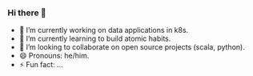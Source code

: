 ### Hi there 👋

- 🔭 I’m currently working on data applications in k8s.
- 🌱 I’m currently learning to build atomic habits.
- 👯 I’m looking to collaborate on open source projects (scala, python).
- 😄 Pronouns: he/him.
- ⚡ Fun fact: ...

<!--
**avikbesu/avikbesu** is a ✨ _special_ ✨ repository because its `README.md` (this file) appears on your GitHub profile.

Here are some ideas to get you started:

- 🔭 I’m currently working on ...
- 🌱 I’m currently learning ...
- 👯 I’m looking to collaborate on ...
- 🤔 I’m looking for help with ...
- 💬 Ask me about ...
- 📫 How to reach me: ...
- 😄 Pronouns: ...
- ⚡ Fun fact: ...
-->
